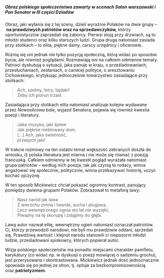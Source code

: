 ##### Obraz polskiego społeczeństwa zawarty w scenach Salon warszawski i Pan Senator w III części Dziadów

Obraz, jaki wyłania się z tej sceny, dzieli wyraźnie Polaków na dwie grupy – **na prawdziwych patriotów oraz na sprzedawczyków,** którzy oportunistycznie zaprzedali się zaborcy. Pierwsi stoją przy drzwiach, są to młodzi studenci oraz kilku starszych ludzi. Grupa druga natomiast zasiada przy stolikach – to elita, piękne damy, carscy urzędnicy i oficerowie.  
  
Różnią się oni jednak nie tylko pozycją społeczną, którą widać po sposobie bycia, ale również poglądami. Rozmawiają oni na całkiem odmienne tematy. Patrioci dyskutują o sytuacji, jaka panuje w kraju, o prześladowaniach, przesłuchaniach, zesłaniach, o carskiej polityce, o aresztowaniu Cichowskiego, krytykując jednocześnie towarzystwo zasiadające przy stolikach:

> Ach, szelmy, łotry, łajdaki!  
> Żeby ich piorun trzasł.

Zasiadająca przy stolikach elita natomiast analizuje kolejne wydawane przez _Nowosilcowa bale,_ wyjazd Senatora, pojawia się również kwestia poezji i literatury.

> Jaka muzyka, jaki śpiew  
> Jak pięknie meblowany dom.  
> [...] Ach, jaka świetność,  
> przepych jaki!

W trakcie rozmowy na ten ostatni temat większość zebranych doszła do wniosku, iż polska literatura jest mierna i nie może się równać z poezją francuską. Całkiem odmienny w tej kwestii pogląd wyrażała natomiast grupa patriotów – według nich poezja, tak jak czynią to rodacy, winna angażować się społecznie, politycznie, winna przekazywać historię, uczyć kochać ojczyznę.  
  
W ten sposób Mickiewicz chciał pokazać ogromny kontrast, panujący pomiędzy dwiema grupami Polaków. Zobrazował to metaforą lawy:

> Nasz naród jak lawa  
> Z wierzchu zimna i twarda, sucha i plugawa,  
> Lecz wewnętrznego ognia sto lat nie wyziębi,  
> Plwajmy na tę skorupę i zstąpmy do głębi.

Lawą autor nazwał elitę, wewnętrzny ogień natomiast oznaczał patriotów. Ci, którzy przewodzili narodowi, nie byli mu prawdziwie oddani, sprzedali się. Prawdziwą wartość i klejnot narodu stanowili ci niepozorni młodzi ludzie, prześladowani spiskowcy, których popierał autor.  

  
Wizja polskiego społeczeństw ma ponadto miejscami charakter pamfletu, karykatury (co widać np. w dyskusji o poezji mówiącej o sadzeniu grochu), jest przerysowana i skontrastowana. Mickiewicz jednak dość jednoznacznie opowiada się po jednej ze stron, tj. optuje za bezkompromisownością oraz **patriotyzmem.**